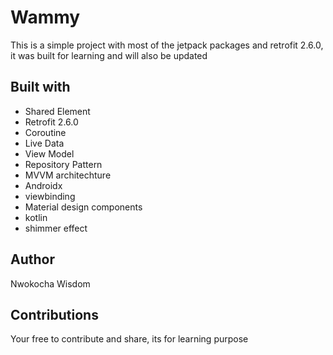 # Wammy
This is a simple project with most of the jetpack packages and retrofit 2.6.0, it was built for learning and will also be updated

## Built with
* Shared Element
* Retrofit 2.6.0
* Coroutine
* Live Data
* View Model
* Repository Pattern
* MVVM architechture
* Androidx
* viewbinding
* Material design components
* kotlin
* shimmer effect

## Author
Nwokocha Wisdom 

## Contributions
Your free to contribute and share, its for learning purpose
